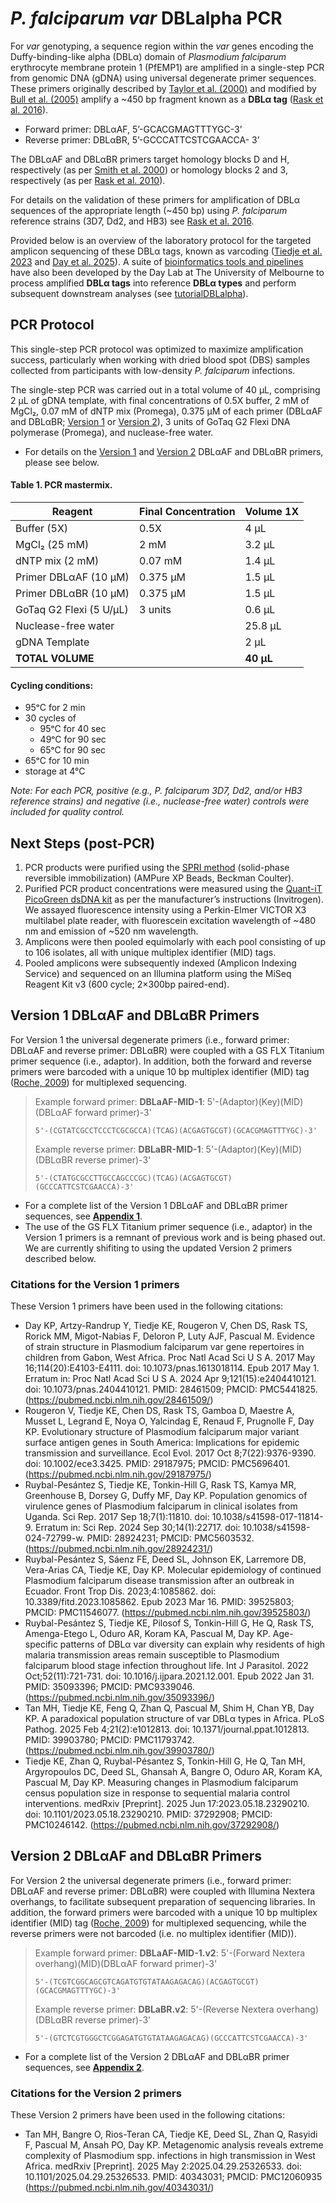 # _P. falciparum_ _var_ DBLalpha PCR

For _var_ genotyping, a sequence region within the _var_ genes encoding the Duffy-binding-like alpha (DBLα) domain of _Plasmodium falciparum_ erythrocyte membrane protein 1 (PfEMP1) are amplified in a single-step PCR from genomic DNA (gDNA) using universal degenerate primer sequences. These primers originally described by [Taylor et al. (2000)](https://www.sciencedirect.com/science/article/pii/S0166685199001590?via%3Dihub) and modified by [Bull et al. (2005)](https://journals.plos.org/plospathogens/article?id=10.1371/journal.ppat.0010026) amplify a ~450 bp fragment known as a **DBLα tag** ([Rask et al. 2016](https://pubmed.ncbi.nlm.nih.gov/27102804/)).
* Forward primer: DBLαAF, 5’-GCACGMAGTTTYGC-3’
* Reverse primer: DBLαBR, 5’-GCCCATTCSTCGAACCA- 3’

The DBLαAF and DBLαBR primers target homology blocks D and H, respectively (as per [Smith et al. 2000](https://pubmed.ncbi.nlm.nih.gov/11071284/)) or homology blocks 2 and 3, respectively (as per [Rask et al. 2010](https://pubmed.ncbi.nlm.nih.gov/20862303/)).

For details on the validation of these primers for amplification of DBLα sequences of the appropriate length (~450 bp) using _P. falciparum_ reference strains (3D7, Dd2, and HB3) see [Rask et al. 2016](https://pubmed.ncbi.nlm.nih.gov/27102804/).
 
Provided below is an overview of the laboratory protocol for the targeted amplicon sequencing of these DBLα tags, known as varcoding ([Tiedje et al. 2023](https://pubmed.ncbi.nlm.nih.gov/37292908/) and [Day et al. 2025](https://pubmed.ncbi.nlm.nih.gov/40393890/)). A suite of [bioinformatics tools and pipelines](https://github.com/UniMelb-Day-Lab) have also been developed by the Day Lab at The University of Melbourne to process amplified **DBLα tags** into reference **DBLα types** and perform subsequent downstream analyses (see [tutorialDBLalpha](https://github.com/UniMelb-Day-Lab/tutorialDBLalpha)).

## PCR Protocol
This single-step PCR protocol was optimized to maximize amplification success, particularly when working with dried blood spot (DBS) samples collected from participants with low-density _P. falciparum_ infections.  

The single-step PCR was carried out in a total volume of 40 μL, comprising 2 µL of gDNA template, with final concentrations of 0.5X buffer, 2 mM of MgCl₂, 0.07 mM of dNTP mix (Promega), 0.375 μM of each primer (DBLαAF and DBLαBR; [Version 1](https://github.com/UniMelb-Day-Lab/Pfalciparum_varDBLalpha_PCR/blob/main/Appendix%201%20Version%201%20DBLa%20Primers.pdf) or [Version 2](https://github.com/UniMelb-Day-Lab/Pfalciparum_varDBLalpha_PCR/blob/main/Appendix%202%20Version%202%20DBLa%20Primers.pdf)), 3 units of GoTaq G2 Flexi DNA polymerase (Promega), and nuclease-free water.

* For details on the [Version 1]([https://github.com/UniMelb-Day-Lab/Pfalciparum_varDBLalpha_PCR/blob/main/Appendix%201%20Version%201%20DBLa%20Primers.pdf](https://github.com/UniMelb-Day-Lab/Pfalciparum_varDBLalpha_PCR/blob/main/Appendix%201%20Version%201%20DBLa%20Primers.pdf)) and [Version 2](https://github.com/UniMelb-Day-Lab/Pfalciparum_varDBLalpha_PCR/blob/main/Appendix%202%20Version%202%20DBLa%20Primers.pdf) DBLαAF and DBLαBR primers, please see below.


#### Table 1. PCR mastermix.
| Reagent                    | Final Concentration | Volume 1X |
|----------------------------|---------------------|-----------|
| Buffer (5X)                | 0.5X                | 4 μL      |
| MgCl₂ (25 mM)              | 2 mM                | 3.2 μL    |
| dNTP mix (2 mM)            | 0.07 mM             | 1.4 μL    |
| Primer DBLαAF (10 μM)      | 0.375 μM            | 1.5 μL    |
| Primer DBLαBR (10 μM)      | 0.375 μM            | 1.5 μL    |
| GoTaq G2 Flexi (5 U/μL)    | 3 units             | 0.6 μL    |
| Nuclease-free water        |                     | 25.8 μL   |
| gDNA Template              |                     | 2 μL      |
| **TOTAL VOLUME**           |                     | **40 μL** |


#### Cycling conditions:
* 95ᵒC for 2 min
* 30 cycles of
   * 95ᵒC for 40 sec
   * 49ᵒC for 90 sec
   * 65ᵒC for 90 sec
* 65ᵒC for 10 min
* storage at 4°C

_Note: For each PCR, positive (e.g., P. falciparum 3D7, Dd2, and/or HB3 reference strains) and negative (i.e., nuclease-free water) controls were included for quality control._


## Next Steps (post-PCR)
1) PCR products were purified using the [SPRI method](https://www.mybeckman.com/resources/technologies/spri-beads) (solid-phase reversible immobilization) (AMPure XP Beads, Beckman Coulter).
2) Purified PCR product concentrations were measured using the [Quant-iT PicoGreen dsDNA kit](https://assets.thermofisher.com/TFS-Assets/LSG/manuals/mp07581.pdf) as per the manufacturer’s instructions (Invitrogen). We assayed fluorescence intensity using a Perkin-Elmer VICTOR X3 multilabel plate reader, with fluorescein excitation wavelength of ~480 nm and emission of ~520 nm wavelength.
4) Amplicons were then pooled equimolarly with each pool consisting of up to 106 isolates, all with unique multiplex identifier (MID) tags.
5) Pooled amplicons were subsequently indexed (Amplicon Indexing Service) and sequenced on an Illumina platform using the MiSeq Reagent Kit v3 (600 cycle; 2×300bp paired-end).


## Version 1 DBLαAF and DBLαBR Primers
For Version 1 the universal degenerate primers (i.e., forward primer: DBLαAF and reverse primer: DBLαBR) were coupled with a GS FLX Titanium primer sequence (i.e., adaptor). In addition, both the forward and reverse primers were barcoded with a unique 10 bp multiplex identifier (MID) tag ([Roche, 2009](https://www.scribd.com/doc/316505708/The-GS-FLX-Titanium-Chemistry-Extended-MID-Set-Copia)) for multiplexed sequencing.

> Example forward primer: **DBLaAF-MID-1**:     5'-(Adaptor)(Key)(MID)(DBLαAF forward primer)-3'
>```
> 5'-(CGTATCGCCTCCCTCGCGCCA)(TCAG)(ACGAGTGCGT)(GCACGMAGTTTYGC)-3'
>```
> Example reverse primer: **DBLaBR-MID-1**:     5'-(Adaptor)(Key)(MID)(DBLαBR reverse primer)-3'
>```
> 5'-(CTATGCGCCTTGCCAGCCCGC)(TCAG)(ACGAGTGCGT)(GCCCATTCSTCGAACCA)-3'
>```

* For a complete list of the Version 1 DBLαAF and DBLαBR primer sequences, see [**Appendix 1**](https://github.com/UniMelb-Day-Lab/Pfalciparum_varDBLalpha_PCR/blob/main/Appendix%201%20Version%201%20DBLa%20Primers.pdf).
* The use of the GS FLX Titanium primer sequence (i.e., adaptor) in the Version 1 primers is a remnant of previous work and is being phased out. We are currently shifiting to using the updated Version 2 primers described below.

### Citations for the Version 1 primers

These Version 1 primers have been used in the following citations:
* Day KP, Artzy-Randrup Y, Tiedje KE, Rougeron V, Chen DS, Rask TS, Rorick MM, Migot-Nabias F, Deloron P, Luty AJF, Pascual M. Evidence of strain structure in Plasmodium falciparum var gene repertoires in children from Gabon, West Africa. Proc Natl Acad Sci U S A. 2017 May 16;114(20):E4103-E4111. doi: 10.1073/pnas.1613018114. Epub 2017 May 1. Erratum in: Proc Natl Acad Sci U S A. 2024 Apr 9;121(15):e2404410121. doi: 10.1073/pnas.2404410121. PMID: 28461509; PMCID: PMC5441825. (https://pubmed.ncbi.nlm.nih.gov/28461509/)
* Rougeron V, Tiedje KE, Chen DS, Rask TS, Gamboa D, Maestre A, Musset L, Legrand E, Noya O, Yalcindag E, Renaud F, Prugnolle F, Day KP. Evolutionary structure of Plasmodium falciparum major variant surface antigen genes in South America: Implications for epidemic transmission and surveillance. Ecol Evol. 2017 Oct 8;7(22):9376-9390. doi: 10.1002/ece3.3425. PMID: 29187975; PMCID: PMC5696401. (https://pubmed.ncbi.nlm.nih.gov/29187975/)
* Ruybal-Pesántez S, Tiedje KE, Tonkin-Hill G, Rask TS, Kamya MR, Greenhouse B, Dorsey G, Duffy MF, Day KP. Population genomics of virulence genes of Plasmodium falciparum in clinical isolates from Uganda. Sci Rep. 2017 Sep 18;7(1):11810. doi: 10.1038/s41598-017-11814-9. Erratum in: Sci Rep. 2024 Sep 30;14(1):22717. doi: 10.1038/s41598-024-72799-w. PMID: 28924231; PMCID: PMC5603532. (https://pubmed.ncbi.nlm.nih.gov/28924231/)
* Ruybal-Pesántez S, Sáenz FE, Deed SL, Johnson EK, Larremore DB, Vera-Arias CA, Tiedje KE, Day KP. Molecular epidemiology of continued Plasmodium falciparum disease transmission after an outbreak in Ecuador. Front Trop Dis. 2023;4:1085862. doi: 10.3389/fitd.2023.1085862. Epub 2023 Mar 16. PMID: 39525803; PMCID: PMC11546077. (https://pubmed.ncbi.nlm.nih.gov/39525803/)
* Ruybal-Pesántez S, Tiedje KE, Pilosof S, Tonkin-Hill G, He Q, Rask TS, Amenga-Etego L, Oduro AR, Koram KA, Pascual M, Day KP. Age-specific patterns of DBLα var diversity can explain why residents of high malaria transmission areas remain susceptible to Plasmodium falciparum blood stage infection throughout life. Int J Parasitol. 2022 Oct;52(11):721-731. doi: 10.1016/j.ijpara.2021.12.001. Epub 2022 Jan 31. PMID: 35093396; PMCID: PMC9339046. (https://pubmed.ncbi.nlm.nih.gov/35093396/)
* Tan MH, Tiedje KE, Feng Q, Zhan Q, Pascual M, Shim H, Chan YB, Day KP. A paradoxical population structure of var DBLα types in Africa. PLoS Pathog. 2025 Feb 4;21(2):e1012813. doi: 10.1371/journal.ppat.1012813. PMID: 39903780; PMCID: PMC11793742. (https://pubmed.ncbi.nlm.nih.gov/39903780/)
* Tiedje KE, Zhan Q, Ruybal-Pésantez S, Tonkin-Hill G, He Q, Tan MH, Argyropoulos DC, Deed SL, Ghansah A, Bangre O, Oduro AR, Koram KA, Pascual M, Day KP. Measuring changes in Plasmodium falciparum census population size in response to sequential malaria control interventions. medRxiv [Preprint]. 2025 Jun 17:2023.05.18.23290210. doi: 10.1101/2023.05.18.23290210. PMID: 37292908; PMCID: PMC10246142. (https://pubmed.ncbi.nlm.nih.gov/37292908/)


## Version 2 DBLαAF and DBLαBR Primers
For Version 2 the universal degenerate primers (i.e., forward primer: DBLαAF and reverse primer: DBLαBR) were coupled with Illumina Nextera overhangs, to facilitate subsequent preparation of sequencing libraries. In addition, the forward primers were barcoded with a unique 10 bp multiplex identifier (MID) tag ([Roche, 2009](https://www.scribd.com/doc/316505708/The-GS-FLX-Titanium-Chemistry-Extended-MID-Set-Copia)) for multiplexed sequencing, while the reverse primers were not barcoded (i.e. no multiplex identifier (MID)).

> Example forward primer: **DBLaAF-MID-1.v2**:     5'-(Forward Nextera overhang)(MID)(DBLαAF forward primer)-3'
>```
> 5'-(TCGTCGGCAGCGTCAGATGTGTATAAGAGACAG)(ACGAGTGCGT)(GCACGMAGTTTYGC)-3'
>```
> Example reverse primer: **DBLaBR.v2**:     5'-(Reverse Nextera overhang)(DBLαBR reverse primer)-3'
>```
> 5'-(GTCTCGTGGGCTCGGAGATGTGTATAAGAGACAG)(GCCCATTCSTCGAACCA)-3'
>```

* For a complete list of the Version 2 DBLαAF and DBLαBR primer sequences, see [**Appendix 2**](https://github.com/UniMelb-Day-Lab/Pfalciparum_varDBLalpha_PCR/blob/main/Appendix%202%20Version%202%20DBLa%20Primers.pdf). 

### Citations for the Version 2 primers

These Version 2 primers have been used in the following citations:

* Tan MH, Bangre O, Rios-Teran CA, Tiedje KE, Deed SL, Zhan Q, Rasyidi F, Pascual M, Ansah PO, Day KP. Metagenomic analysis reveals extreme complexity of Plasmodium spp. infections in high transmission in West Africa. medRxiv [Preprint]. 2025 May 2:2025.04.29.25326533. doi: 10.1101/2025.04.29.25326533. PMID: 40343031; PMCID: PMC12060935 (https://pubmed.ncbi.nlm.nih.gov/40343031/)

